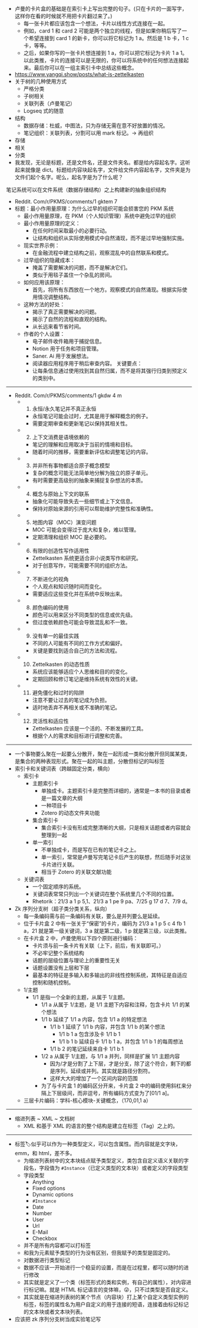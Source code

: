 - 卢曼的卡片盒的基础是在索引卡上写出完整的句子。(只在卡片的一面写字，这样你在看的时候就不用把卡片翻过来了。)
	- 每一张卡片都应该包含一个想法，卡片以线性方式连接在一起。
	- 例如，card 1 和 card 2 可能是两个独立的线程，但是如果你稍后写了一个希望连接到 card 1 的新卡，你可以将它标记为 1 a。然后是 1 b 卡，1 c 卡，等等。
	- 之后，如果你写的一张卡片想连接到 1 a，你可以把它标记为卡片 1 a 1。以此类推，卡片的连接可以是无限的，你可以将系统中的任何想法连接起来。最后你可以在一组主索引卡中总结这些概念。
- https://www.yangqi.show/posts/what-is-zettelkasten
- 关于树的几种使用方式
	- 严格分类
	- 子树相关
	- 关联列表（卢曼笔记）
	- Logseq 式的随意
- 结构
	- 数据存储：杜威，中图法，只为存储无需在意不好放置的情况。
	- 笔记组织：关联列表，分割可以用 mark 标记。-> 再组织
- 存储
- 相关
- 分类
- 我发现，无论是标题，还是文件名，还是文件夹名。都是给内容起名字。这听起来就像是 dict。标题给内容块起名字，文件给文件内容起名字，文件夹是为文件们起个名字。呢么，起名字是为了什么呢？

笔记系统可以在文件系统（数据存储结构）之上构建新的抽象组织结构

- Reddit. Com/r/PKMS/comments/1 gktem 7
- 标题：最小作用量原理：为什么过早的组织可能会损害您的 PKM 系统
	- 最小作用量原理，在 PKM（个人知识管理）系统中避免过早的组织
	- 最小作用量原理的定义：
		- 在任何时间采取最小的必要行动。
		- 让结构和组织从实际使用模式中自然涌现，而不是过早地强制实施。
	- 现实世界示例：
		- 在金融流程中建立结构之前，观察混乱中的自然联系和模式。
	- 过早组织的隐藏成本：
		- 掩盖了需要解决的问题，而不是解决它们。
		- 类似于用毯子盖住一个杂乱的房间。
	- 如何应用该原理：
		- 首先，将所有东西放在一个地方。观察模式的自然涌现。根据实际使用情况调整结构。
	- 这种方法的好处：
		- 揭示了真正需要解决的问题。
		- 揭示了自然的流程和直观的结构。
		- 从长远来看节省时间。
	- 作者的个人设置：
		- 电子邮件收件箱用于捕捉信息。
		- Notion 用于任务和项目管理。
		- Saner. Ai 用于发展想法。
		- 阅读器应用程序用于稍后审查内容。
		  关键要点：  
		- 让每条信息通过使用找到其自然归属，而不是将其强行归类到预定义的类别中。
---
- Reddit. Com/r/PKMS/comments/1 gkdw 4 m
	- 1. 永恒/永久笔记并不真正永恒
		- 永恒笔记可能会过时，尤其是用于解释概念的例子。
		- 需要定期审查和更新笔记以保持其相关性。
	- 2. 上下文消费是语境依赖的
		- 笔记的理解和应用取决于当前的情境和目标。
		- 随着时间的推移，需要重新评估和调整笔记的内容。
	- 3. 并非所有事物都适合原子概念模型
		- 复杂的概念可能无法简单地分解为独立的原子单元。
		- 有时需要更高级别的抽象来捕捉复杂想法的本质。
	- 4. 概念与原始上下文的联系
		- 抽象化可能导致失去一些细节或上下文信息。
		- 保持对原始来源的引用可以帮助维护完整性和准确性。
	- 5. 地图内容（MOC）演变问题
		- MOC 可能会变得过于庞大和复杂，难以管理。
		- 定期清理和组织 MOC 是必要的。
	- 6. 有限的创造性写作适用性
		- Zettelkasten 系统更适合非小说类写作和研究。
		- 对于创意写作，可能需要不同的组织方法。
	- 7. 不断进化的视角
		- 个人观点和知识随时间而变化。
		- 需要适应这些变化并在系统中反映出来。
	- 8. 颜色编码的使用
		- 颜色可以用来区分不同类型的信息或优先级。
		- 但过度依赖颜色可能会导致混乱和不一致。
	- 9. 没有单一的最佳实践
		- 不同的人可能有不同的工作方式和偏好。
		- 关键是要找到适合自己的方法和流程。
	- 10. Zettelkasten 的动态性质
		- 系统应该能够适应个人思维和目的的变化。
		- 定期回顾和修订笔记是维持系统有效性的关键。
	- 11. 避免僵化和过时的陷阱
		- 注意不要让过去的笔记成为负担。
		- 适时地丢弃不再相关或不准确的笔记。
	- 12. 灵活性和适应性
		- Zettelkasten 应该是一个活的、不断发展的工具。
		- 根据个人的需求和目标进行调整和完善。

---

- 一个事物要么聚在一起要么分散开，聚在一起形成一类和分散开但同属某类，是集合的两种表现形式。聚在一起的叫主题，分散但标记的叫标签
- 索引卡和关键词表（跨越固定分类，横向）
	- 索引卡
		- 主题索引卡
			- 单独成卡。主题索引卡是完整而详细的，通常是一本书的目录或者是一篇文章的大纲
			- 一种项目卡
			- Zotero 的动态文件夹功能
		- 集合索引卡
			- 集合索引卡没有形成完整清晰的大纲，只是相关话题或者内容就会整理到一起
		- 单一索引
			- 不单独成卡，而是写在已有的笔记卡之上。
			- 单一索引，常常是卢曼写完笔记卡后产生的联想，然后随手对这张卡片进行关联。
			- 相当于 Zotero 的关联文献功能
	- 关键词表
		- 一个固定顺序的系统。
		- 关键词表常常只列出一个关键词在整个系统里几个不同的位置。
		- Rhetorik：21/3 a 1 p 5,1、21/3 a 1 pe 9 pa、7/25 g 17 d 7、7/9 d。
- Zk 序列分支树（超子类分类关系，纵向）
	- 每一条编码需与前一条编码有关联，要么是并列要么是延续。
	- 位于卡片盒 2 中有一张关于“保密”的卡片，编码为 21/3 a 1 p 5 c 4 fb 1 a，21 就是第一级关键词，3 a 就是第二级，1 p 就是第三级，以此类推。
	- 在卡片盒 2 中，卢曼使用以下四个原则进行编码：
		- 卡片须与前一条卡片有关联（上下，前后，有关联即可。）
		- 不必牢记整个系统结构
		- 话题的层级位置与理论上的重要性无关
		- 话题设置没有上层和下层
		- 最基本的特征是多输入和多输出的非线性控制系统，其特征是自适应控制和随机控制。
	- 1/主题
		- 1/1 是指一个全新的主题，从属于 1/主题。
			- 1/1 a 从属于 1/主题，是 1/1 主题下内容和注释，包含卡片 1/1 的某个想法
			- 1/1 b 延续了 1/1 a 内容，包含 1/1 a 的特定想法
				- 1/1 b 1 延续了 1/1 b 内容，并包含 1/1 b 的某个想法
					- 1/1 b 1 a 包含涉及卡 1/1 b 1
					- 1/1 b 1 b 延续自卡 1/1 b 1 a，并包含 1/1 b 1 的每周想法
				- 1/1 b 2 的笔记延续来自卡 1/1 b 1
			- 1/2 a 从属于 1/主题，与 1/1 a 并列，同样是扩展 1/1 主题内容
				- 因为/才是分割了上下层，才是分支，除了这个符合，剩下的都是序列，延续或并列。其实就是路径分割符。
				- 这样大大的增加了一个区间内容的范围
			- 为了与卡片盒 1 的编码区分开来，卡片盒 2 中的编码使用斜杠来分隔上下层级间，而非逗号，所有编码方式变为了[01/1 a]。
	- 三层卡片编码：学科-核心模块-关键概念，（170,01,1 a）

---

- 缩进列表 ~ XML ~ 文档树
	- XML 和基于 XML 的语言的整个结构是建立在标签（Tag）之上的。

---

- 标签🏷️似乎可以作为一种类型定义，可以包含属性。而内容就是文字块，emm，和 html，差不多。
	- 为缩进列表树中的文本块结点赋予类型定义，类包含自定义语义关联的字段名，字段值为 `#Instance`（已定义类型的文本块）或者定义的字段类型
	- 字段类型
		- Anything
		- Fixed options
		- Dynamic options
		- `#Instance`
		- Date
		- Number
		- User
		- Url
		- E-Mail
		- Checkbox
	- 并不是所有内容都可以打标签
	- 和我为元素赋予类型的行为没有区别，但我赋予的类型是固定的。
	- 对数据进行类型标记
	- 数据不应该一开始进行一个稳妥的设置，而是在过程里，都可以随时的进行修改
	- 其实就是定义了一个类（标签形式的类和实例，有自己的属性），对内容进行标记嘛。就是 HTML 标记语言的变体嘛，😜，只不过类型是否自定义。
	- 其实就是在缩进列表树的某个节点（内容块）打上某个自定义类型实例的标签，标签的属性名为用户自定义的用于连接的短语，连接着由标记标记的文本块或者文本块列表。
- 应该把 zk 序列分支树当成实验笔记写
